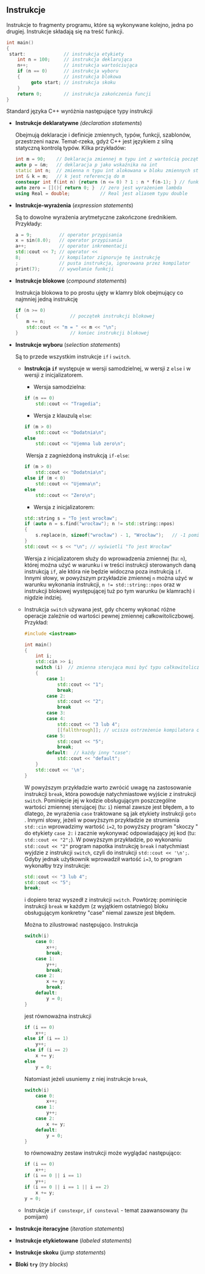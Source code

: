 ## Instrukcje

Instrukcje to fragmenty programu, które są wykonywane kolejno, jedna po drugiej. Instrukcje składają się na treść funkcji. 

```c++
int main()
{
 start:              // instrukcja etykiety
    int n = 100;     // instrukcja deklarująca
    n++;             // instrukcja wartościująca
    if (n == 0)      // instrukcja wyboru
    {                // instrukcja blokowa
         goto start; // instrukcja skoku 
    }
    return 0;        // instrukcja zakończenia funcji 
}
```

Standard języka C++ wyróżnia następujące typy instrukcji

- **Instrukcje deklaratywne** *(declaration statements*)

  Obejmują deklaracje i definicje zmiennych, typów, funkcji, szablonów, przestrzeni nazw. Temat-rzeka, gdyż C++ jest językiem z silną statyczną kontrolą typów. Kilka przykładów:

  ```c++
  int m = 90;    // Deklaracja zmiennej m typu int z wartością początkową
  auto p = &m;   // deklaracja p jako wskaźnika na int
  static int n;  // zmienna n typu int alokowana w bloku zmiennych static
  int & k = m;   // k jest referencją do m
  constexpr int f(int n) {return (n <= 0) ? 1 : n * f(n-1); } // funkcja f 
  auto zero = [](){ return 0; }  // zero jest wyrażeniem lambda
  using Real = double;           // Real jest aliasem typu double
  ```

- **Instrukcje-wyrażenia** (*expression statements*)

  Są to dowolne wyrażenia arytmetyczne zakończone średnikiem.  Przykłady:
  ```c++
  a = 9;          // operator przypisania
  x = sin(8.0);   // operator przypisania 
  a++;            // operator inkrementacji 
  std::cout << 7; // operator <<
  8;              // kompilator zignoruje tę instrukcję
  ;               // pusta instrukcja, ignorowana przez kompilator
  print(7);       // wywołanie funkcji
  ```

- **Instrukcje blokowe** (*compound statements*)

  Instrukcja blokowa to po prostu ujęty w klamry blok obejmujący co najmniej jedną instrukcję

  ```c++
  if (n >= 0)
  {                   // początek instrukcji blokowej
      m += n;
      std::cout << "m = " << m << "\n";
  }                   // koniec instrukcji blokowej
  ```

- **Instrukcje wyboru** (*selection statements*)

  Są to przede wszystkim instrukcje `if` i `switch`.  

  - **Instrukcja `if`** występuje w wersji samodzielnej, w wersji z `else` i w wersji z inicjalizatorem. 
    
    - Wersja samodzielna:
    
    ```c++
    if (n == 0)
        std::cout << "Tragedia";
    ```
    
    - Wersja z klauzulą `else`:
    
    ```c++
    if (m > 0)
        std::cout << "Dodatnia\n";
    else
        std::cout << "Ujemna lub zero\n";
    ```
    ​	Wersja z zagnieżdoną instrukcją `if-else`:
    
    ```c++
    if (m > 0)
        std::cout << "Dodatnia\n";
    else if (m < 0)
        std::cout << "Ujemna\n";
    else
        std::cout << "Zero\n"; 
    ```
    
    - Wersja z inicjalizatorem:
    
    ```c++
    std::string s = "To jest wrocław";
    if (auto n = s.find("wrocław"); n != std::string::npos)
    {
        s.replace(n, sizeof("wrocław") - 1, "Wrocław");   // -1 pomija bajt zerowy
    }
    std::cout << s << "\n"; // wyświetli "To jest Wrocław" 
    ```
    
    Wersja z inicjalizatorem służy do wprowadzenia zmiennej (tu: `n`), której można użyć w warunku i w treści instrukcji sterowanych daną instrukcją `if`, ale która nie będzie widoczna poza instrukcją `if`. Innymi słowy, w powyższym przykładzie zmiennej `n` można użyć w warunku wykonania instrukcji, `n != std::string::npos` oraz w instrukcji blokowej występującej tuż po tym warunku (w klamrach) i nigdzie indziej.
    
  - Instrukcja `switch` używana jest, gdy chcemy wykonać różne operacje zależnie od wartości pewnej zmiennej całkowitoliczbowej. Przykład:

    ```c++
    #include <iostream>
    
    int main()
    {
        int i;
        std::cin >> i;
        switch (i)  // zmienna sterująca musi być typu całkowitoliczbowego, np. int
        {
            case 1:
                std::cout << "1";
                break;
            case 2:              
                std::cout << "2";
                break
            case 3:
            case 4:    
                std::cout << "3 lub 4";
                [[fallthrough]]; // ucisza ostrzeżenie kompilatora o braku break-a
            case 5:
                std::cout << "5";
                break;           
            default:  // każdy inny "case":
                std::cout << "default";
        } 
        std::cout << '\n';
    }
    ```

    W powyższym przykładzie warto zwrócić uwagę na zastosowanie instrukcji `break`, która powoduje natychmiastowe wyjście z instrukcji `switch`.  Pominięcie jej w kodzie obsługującym poszczególne wartości zmiennej sterującej (tu: `i`) niemal zawsze jest błędem, a to dlatego, że wyrażenia `case` traktowane są jak etykiety instrukcji `goto` . Innymi słowy, jeżeli w powyższym przykładzie ze strumienia `std::cin` wprowadzimy wartość `i=2`,  to powyższy program "skoczy "  do etykiety `case 2:` i zacznie wykonywać odpowiadający jej kod (tu: `std::cout << "2";`). W powyższym przykładzie, po wykonaniu  `std::cout << "2"` program napotka instrukcję `break` i natychmiast wyjdzie z instrukcji `switch`, czyli do instrukcji `std::cout << '\n';`. Gdyby jednak użytkownik wprowadził wartość `i=3`, to program wykonałby trzy instrukcje:

    ``` c++
    std::cout << "3 lub 4";
    std::cout << "5";
    break;
    ```

    i dopiero teraz wyszedł z instrukcji `switch`. Powtórzę: pominięcie instrukcji `break` w każdym (z wyjątkiem ostatniego) bloku obsługującym konkretny "case" niemal zawsze jest błędem.  

    Można to zilustrować następująco. Instrukcja

    ```c++
    switch(i)
        case 0: 
            x++;
    		break;
    	case 1:
            y++;
            break;
    	case 2:
    		x += y;
            break;
        default:
    		y = 0;
    }
    ```

     jest równoważna instrukcji 

    ```c++
    if (i == 0)
        x++;
    else if (i == 1)
        y++;
    else if (i == 2)
        x += y;
    else
        y = 0;
    ```

    Natomiast jeżeli usuniemy z niej instrukcje `break`,

    ```c++
    switch(i)
        case 0: 
            x++;
    	case 1:
            y++;
    	case 2:
    		x += y;
        default:
    		y = 0;
    }
    ```

    to równoważny zestaw instrukcji może wyglądać następująco:

    ```c++
    if (i == 0)
        x++;
    if (i == 0 || i == 1)
        y++;
    if (i == 0 || i == 1 || i == 2)
        x += y;
    y = 0;  
    ```

  - Instrukcje `if constexpr`, `if consteval`  - temat zaawansowany (tu pomijam) 

- **Instrukcje iteracyjne** (*iteration statements*)

- **Instrukcje etykietowane** (*labeled statements*)

- **Instrukcje skoku** (*jump statements*)

- **Bloki `try`** (*try blocks*)